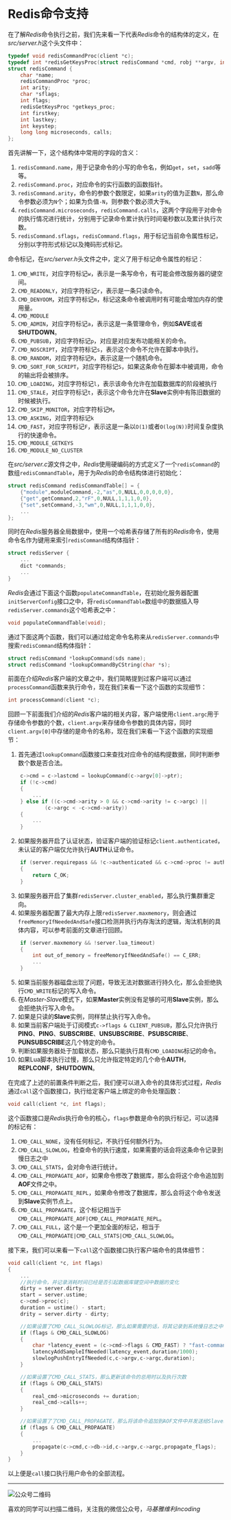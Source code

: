 # Redis命令支持

在了解*Redis*命令执行之前，我们先来看一下代表*Redis*命令的结构体的定义，在*src/server.h*这个头文件中：
```c
typedef void redisCommandProc(client *c);
typedef int *redisGetKeysProc(struct redisCommand *cmd, robj **argv, int argc, int *numkeys);
struct redisCommand {
    char *name;
    redisCommandProc *proc;
    int arity;
    char *sflags;
    int flags;
    redisGetKeysProc *getkeys_proc;
    int firstkey;
    int lastkey;
    int keystep;
    long long microseconds, calls;
};
```
首先讲解一下，这个结构体中常用的字段的含义：
1. `redisCommand.name`，用于记录命令的小写的命令名，例如`get`，`set`，`sadd`等等。
1. `redisCommand.proc`，对应命令的实行函数的函数指针。
1. `redisCommand.arity`，命令的参数个数限定，如果`arity`的值为正数`N`，那么命令参数必须为`N`个；如果为负值`-N`，则参数个数必须大于`N`。
1. `redisCommand.microseconds`，`redisCommand.calls`，这两个字段用于对命令的执行情况进行统计，分别用于记录命令累计执行时间毫秒数以及累计执行次数。
1. `redisCommand.sflags`，`redisCommand.flags`，用于标记当前命令属性标记，分别以字符形式标记以及掩码形式标记。

命令标记，在*src/server.h*头文件之中，定义了用于标记命令属性的标记：
1. `CMD_WRITE`，对应字符标记`w`，表示是一条写命令，有可能会修改服务器的键空间。
1. `CMD_READONLY`，对应字符标记`r`，表示是一条只读命令。
1. `CMD_DENYOOM`，对应字符标记`m`，标记这条命令被调用时有可能会增加内存的使用量。
1. `CMD_MODULE`
1. `CMD_ADMIN`，对应字符标记`a`，表示这是一条管理命令，例如**SAVE**或者**SHUTDOWN**。
1. `CMD_PUBSUB`，对应字符标记`p`，对应是对应发布功能相关的命令。
1. `CMD_NOSCRIPT`，对应字符标记`s`，表示这个命令不允许在脚本中执行。
1. `CMD_RANDOM`，对应字符标记`R`，表示这是一个随机命令。
1. `CMD_SORT_FOR_SCRIPT`，对应字符标记`S`，如果这条命令在脚本中被调用，命令的输出将会被排序。
1. `CMD_LOADING`，对应字符标记`l`，表示该命令允许在加载数据库的阶段被执行
1. `CMD_STALE`，对应字符标记`t`，表示这个命令允许在**Slave**实例中有陈旧数据的时候被执行。
1. `CMD_SKIP_MONITOR`，对应字符标记`M`，
1. `CMD_ASKING`，对应字符标记`k`
1. `CMD_FAST`，对应字符标记`F`，表示这是一条以`O(1)`或者`O(log(N))`时间复杂度执行的快速命令。
1. `CMD_MODULE_GETKEYS`
1. `CMD_MODULE_NO_CLUSTER`

在*src/server.c*源文件之中，*Redis*使用硬编码的方式定义了一个`redisCommand`的数组`redisCommandTable`，用于为*Redis*的命令结构体进行初始化：
```c
struct redisCommand redisCommandTable[] = {
    {"module",moduleCommand,-2,"as",0,NULL,0,0,0,0,0},
    {"get",getCommand,2,"rF",0,NULL,1,1,1,0,0},
    {"set",setCommand,-3,"wm",0,NULL,1,1,1,0,0},
    ...
};
```
同时在*Redis*服务器全局数据中，使用一个哈希表存储了所有的*Redis*命令，使用命令名作为键用来索引`redisCommand`结构体指针：
```c
struct redisServer {
    ...
    dict *commands;
    ...
}
```
*Redis*会通过下面这个函数`populateCommandTable`，在初始化服务器配置`initServerConfig`接口之中，将`redisCommandTable`数组中的数据插入导`redisServer.commands`这个哈希表之中：
```c
void populateCommandTable(void);
```
通过下面这两个函数，我们可以通过给定命令名称来从`redisServer.commands`中搜索`redisCommand`结构体指针：
```c
struct redisCommand *lookupCommand(sds name);
struct redisCommand *lookupCommandByCString(char *s);
```

前面在介绍*Redis*客户端的文章之中，我们简略提到过客户端可以通过`processCommand`函数来执行命令，现在我们来看一下这个函数的实现细节：
```c
int processCommand(client *c);
```
回顾一下前面我们介绍的*Redis*客户端的相关内容，客户端使用`client.argc`用于存储命令参数的个数，`client.argv`来存储命令参数的具体内容，同时`client.argv[0]`中存储的是命令的名称，现在我们来看一下这个函数的实现细节：
1. 首先通过`lookupCommand`函数接口来查找对应命令的结构提数据，同时判断参数个数是否合法。
```c
    c->cmd = c->lastcmd = lookupCommand(c->argv[0]->ptr);
    if (!c->cmd)
    {
        ...
    } else if ((c->cmd->arity > 0 && c->cmd->arity != c->argc) || 
            (c->argc < -c->cmd->arity))
    {
        ...
    }
```
2. 如果服务器开启了认证状态，验证客户端的验证标记`client.authenticated`，未认证的客户端仅允许执行**AUTH**认证命令。
```c
    if (server.requirepass && !c->authenticated && c->cmd->proc != authCommand)
    {
        return C_OK;
    }
```
3. 如果服务器开启了集群`redisServer.cluster_enabled`，那么执行集群重定向。
4. 如果服务器配置了最大内存上限`redisServer.maxmemory`，则会通过`freeMemoryIfNeededAndSafe`接口检测并执行内存淘汰的逻辑，淘汰机制的具体内容，可以参考前面的文章进行回顾。
```c
    if (server.maxmemory && !server.lua_timeout)
    {
        int out_of_memory = freeMemoryIfNeedAndSafe() == C_ERR;
        ...
    }
```
5. 如果当前服务器磁盘出现了问题，导致无法对数据进行持久化，那么会拒绝执行`CMD_WRITE`标记的写入命令。
6. 在*Master-Slave*模式下，如果**Master**实例没有足够的可用**Slave**实例，那么会拒绝执行写入命令。
7. 如果是只读的**Slave**实例，同样禁止执行写入命令。
8. 如果当前客户端处于订阅模式`c->flags & CLIENT_PUBSUB`，那么只允许执行**PING**、**PING**、**SUBSCRIBE**、**UNSUBSCRIBE**、**PSUBSCRIBE**、**PUNSUBSCRIBE**这几个特定的命令。
9. 判断如果服务器处于加载状态，那么只能执行具有`CMD_LOADING`标记的命令。
10. 如果Lua脚本执行过慢，那么只允许指定特定的几个命令**AUTH**，**REPLCONF**，**SHUTDOWN**。

在完成了上述的前置条件判断之后，我们便可以进入命令的具体形式过程，*Redis*通过`call`这个函数接口，执行给定客户端上绑定的命令处理函数：
```c
void call(client *c, int flags);
```
这个函数接口是*Redis*执行命令的核心，`flags`参数是命令的执行标记，可以选择的标记有：
1. `CMD_CALL_NONE`，没有任何标记，不执行任何额外行为。
1. `CMD_CALL_SLOWLOG`，检查命令的执行速度，如果需要的话会将这条命令记录到慢日志之中
1. `CMD_CALL_STATS`，会对命令进行统计。
1. `CMD_CALL_PROPAGATE_AOF`，如果命令修改了数据库，那么会将这个命令追加到**AOF**文件之中。
1. `CMD_CALL_PROPAGATE_REPL`，如果命令修改了数据库，那么会将这个命令发送到**Slave**实例节点上。
1. `CMD_CALL_PROPAGATE`，这个标记相当于`CMD_CALL_PROPAGATE_AOF|CMD_CALL_PROPAGATE_REPL`。
1. `CMD_CALL_FULL`，这个是一个更加全面的标记，相当于`CMD_CALL_PROPAGATE|CMD_CALL_STATS|CMD_CALL_SLOWLOG`。

接下来，我们可以来看一下`call`这个函数接口执行客户端命令的具体细节：
```c
void call(client *c, int flags)
{
    ...
    //执行命令，并记录消耗时间已经是否引起数据库键空间中数据的变化
    dirty = server.dirty;
    start = server.ustime;
    c->cmd->proc(c);
    duration = ustime() - start;
    drity = server.dirty - dirty;

    //如果设置了CMD_CALL_SLOWLOG标记，那么如果需要的话，将其记录到系统慢日志之中
    if (flags & CMD_CALL_SLOWLOG)
    {
        char *latency_event = (c->cmd->flags & CMD_FAST) ? "fast-command" : "command";
        latencyAddSampleIfNeeded(latency_event,duration/1000);
        slowlogPushEntryIfNeeded(c,c->argv,c->argc,duration);
    }

    //如果设置了CMD_CALL_STATS，那么更新该命令的总用时以及执行次数
    if (flags & CMD_CALL_STATS)
    {
        real_cmd->microseconds += duration;
        real_cmd->calls++;
    }

    //如果设置了了CMD_CALL_PROPAGATE，那么将该命令追加到AOF文件中并发送给Slave示例
    if (flags & CMD_CALL_PROPAGATE)
    {
        ...
        propagate(c->cmd,c->db->id,c->argv,c->argc,propagate_flags);
    }
}
```
以上便是`call`接口执行用户命令的全部流程。


***
![公众号二维码](https://machiavelli-1301806039.cos.ap-beijing.myqcloud.com/qrcode_for_gh_836beef2355a_344.jpg)

喜欢的同学可以扫描二维码，关注我的微信公众号，*马基雅维利incoding*
